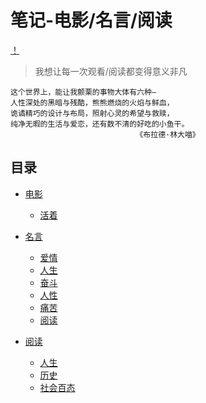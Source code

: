 # 笔记-电影/名言/阅读

[！](https://github.com/HandsomeFangzhihao/Reading-notes/tree/master/images/mingyan.jpg)

>我想让每一次观看/阅读都变得意义非凡

	这个世界上，能让我颤栗的事物大体有六种—
	人性深处的黑暗与残酷，熊熊燃烧的火焰与鲜血，
	诡谲精巧的设计与布局，照射心灵的希望与救赎，
	纯净无暇的生活与爱恋，还有数不清的好吃的小鱼干。
								《布拉德·林大喵》


## 目录
*   [电影](chapters/01movie.md)
	
	*   [活着](chapters/01movie.md#活着)

*   [名言](chapters/02mingyan.md)

	*   [爱情](chapters/02mingyan.md/#爱情)
	*   [人生](chapters/02mingyan.md/#人生)
	*   [奋斗](chapters/02mingyan.md/#奋斗)
	*   [人性](chapters/02mingyan.md/#人性)
	*   [痛苦](chapters/02mingyan.md/#痛苦)
	*   [阅读](chapters/02mingyan.md/#阅读)

*   [阅读](chapters/03read.md)
	*    [人生](chapters/03read.md/#人生)
	*    [历史](chapters/03read.md/#历史)
	*    [社会百态](chapters/03read.md/#社会百态)
